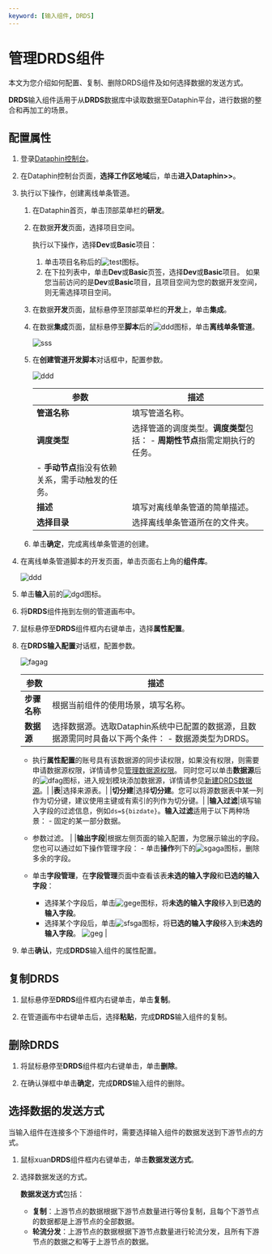 ```yaml
---
keyword: [输入组件, DRDS]
---
```


# 管理DRDS组件

本文为您介绍如何配置、复制、删除DRDS组件及如何选择数据的发送方式。

**DRDS**输入组件适用于从**DRDS**数据库中读取数据至Dataphin平台，进行数据的整合和再加工的场景。

## 配置属性

1.  登录[Dataphin控制台](https://dataphin.console.aliyun.com/workingArea)。

2.  在Dataphin控制台页面，**选择工作区地域**后，单击**进入Dataphin\>\>**。

3.  执行以下操作，创建离线单条管道。

    1.  在Dataphin首页，单击顶部菜单栏的**研发**。

    2.  在数据**开发**页面，选择项目空间。

        执行以下操作，选择**Dev**或**Basic**项目：

        1.  单击项目名称后的![test](https://static-aliyun-doc.oss-cn-hangzhou.aliyuncs.com/assets/img/zh-CN/3497549951/p110384.png)图标。
        2.  在下拉列表中，单击**Dev**或**Basic**页签，选择**Dev**或**Basic**项目。
        如果您当前访问的是**Dev**或**Basic**项目，且项目空间为您的数据开发空间，则无需选择项目空间。

    3.  在数据**开发**页面，鼠标悬停至顶部菜单栏的**开发**上，单击**集成**。

    4.  在数据**集成**页面，鼠标悬停至**脚本**后的![ddd](https://static-aliyun-doc.oss-cn-hangzhou.aliyuncs.com/assets/img/zh-CN/2593819951/p80295.png)图标，单击**离线单条管道**。

        ![sss](https://static-aliyun-doc.oss-cn-hangzhou.aliyuncs.com/assets/img/zh-CN/3593819951/p80296.png)

    5.  在**创建管道开发脚本**对话框中，配置参数。

        ![ddd](https://static-aliyun-doc.oss-cn-hangzhou.aliyuncs.com/assets/img/zh-CN/3593819951/p80303.png)

        |参数|描述|
        |--|--|
        |**管道名称**|填写管道名称。|
        |**调度类型**|选择管道的调度类型。**调度类型**包括：         -   **周期性节点**指需定期执行的任务。
        -   **手动节点**指没有依赖关系，需手动触发的任务。 |
        |**描述**|填写对离线单条管道的简单描述。|
        |**选择目录**|选择离线单条管道所在的文件夹。|

    6.  单击**确定**，完成离线单条管道的创建。

4.  在离线单条管道脚本的开发页面，单击页面右上角的**组件库**。

    ![ddd](https://static-aliyun-doc.oss-cn-hangzhou.aliyuncs.com/assets/img/zh-CN/3593819951/p80313.png)

5.  单击**输入**前的![dgd](https://static-aliyun-doc.oss-cn-hangzhou.aliyuncs.com/assets/img/zh-CN/3593819951/p80354.png)图标。

6.  将**DRDS**组件拖到左侧的管道画布中。

7.  鼠标悬停至**DRDS**组件框内右键单击，选择**属性配置**。

8.  在**DRDS输入配置**对话框，配置参数。

    ![fagag](https://static-aliyun-doc.oss-cn-hangzhou.aliyuncs.com/assets/img/zh-CN/7883819951/p86468.png)

    |参数|描述|
    |--|--|
    |**步骤名称**|根据当前组件的使用场景，填写名称。|
    |**数据源**|选择数据源。选取Dataphin系统中已配置的数据源，且数据源需同时具备以下两个条件：     -   数据源类型为DRDS。
    -   执行**属性配置**的账号具有该数据源的同步读权限，如果没有权限，则需要申请数据源权限，详情请参见[管理数据源权限](/cn.zh-CN/资产中心/安全中心/我的权限/操作数据源权限.md)。
同时您可以单击**数据源**后的![dfag](https://static-aliyun-doc.oss-cn-hangzhou.aliyuncs.com/assets/img/zh-CN/2193819951/p80969.png)图标，进入规划模块添加数据源，详情请参见[新建DRDS数据源](/cn.zh-CN/数仓规划/数据源/新建离线数据源/新建DRDS数据源.md)。|
    |**表**|选择来源表。|
    |**切分建**|选择**切分建**。您可以将源数据表中某一列作为切分键，建议使用主键或有索引的列作为切分键。|
    |**输入过滤**|填写输入字段的过滤信息，例如`ds=${bizdate}`。**输入过滤**适用于以下两种场景：     -   固定的某一部分数据。
    -   参数过滤。 |
    |**输出字段**|根据左侧页面的输入配置，为您展示输出的字段。您也可以通过如下操作管理字段：     -   单击**操作**列下的![sgaga](https://static-aliyun-doc.oss-cn-hangzhou.aliyuncs.com/assets/img/zh-CN/2193819951/p80971.png)图标，删除多余的字段。
    -   单击**字段管理**，在**字段管理**页面中查看该表**未选的输入字段**和**已选的输入字段**：

        -   选择某个字段后，单击![gege](https://static-aliyun-doc.oss-cn-hangzhou.aliyuncs.com/assets/img/zh-CN/1293819951/p80980.png)图标，将**未选的输入字段**移入到**已选的输入字段**。
        -   选择某个字段后，单击![sfsga](https://static-aliyun-doc.oss-cn-hangzhou.aliyuncs.com/assets/img/zh-CN/1293819951/p80985.png)图标，将**已选的输入字段**移入到**未选的输入字段**。
![geg](https://static-aliyun-doc.oss-cn-hangzhou.aliyuncs.com/assets/img/zh-CN/1193819951/p80973.png) |

9.  单击**确认**，完成**DRDS**输入组件的属性配置。


## 复制DRDS

1.  鼠标悬停至**DRDS**组件框内右键单击，单击**复制**。

2.  在管道画布中右键单击后，选择**粘贴**，完成**DRDS**输入组件的复制。


## 删除DRDS

1.  将鼠标悬停至**DRDS**组件框内右键单击，单击**删除**。

2.  在确认弹框中单击**确定**，完成**DRDS**输入组件的删除。


## 选择数据的发送方式

当输入组件在连接多个下游组件时，需要选择输入组件的数据发送到下游节点的方式。

1.  鼠标xuan**DRDS**组件框内右键单击，单击**数据发送方式**。

2.  选择数据发送的方式。

    **数据发送方式**包括：

    -   **复制**：上游节点的数据根据下游节点数量进行等份复制，且每个下游节点的数据都是上游节点的全部数据。
    -   **轮流分发**：上游节点的数据根据下游节点数量进行轮流分发，且所有下游节点的数据之和等于上游节点的数据。

